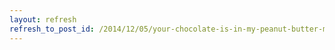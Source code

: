 ```yaml
---
layout: refresh
refresh_to_post_id: /2014/12/05/your-chocolate-is-in-my-peanut-butter-mixing-up-content-and-presentation-layers-to-build-smarter-books-in-browsers-with-rdfa-schema-org-and-linked-data-topics
---
```

